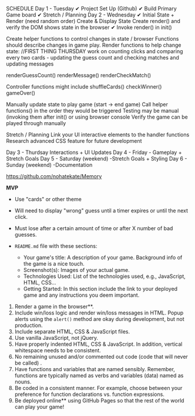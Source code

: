 SCHEDULE
Day 1 - Tuesday 
    ✔ Project Set Up (Github)
    ✔ Build Primary Game board
    ✔ Stretch / Planning
Day 2 - Wednesday 
    ✔ Initial State + Render (need random order)
    	Create & Display State 
Create render() and verify the DOM shows state in the browser
	✔ Invoke render() in init()

Create helper functions to control changes in state / browser
Functions should describe changes in game play. 
	Render functions to help change state:
//FIRST THING THURSDAY 
work on counting clicks and comparing every two cards - updating the guess count and checking matches and updating messages

renderGuessCount() 
renderMessage() 
renderCheckMatch()

Controller functions might include 
shuffleCards()
checkWinner()
gameOver() 

Manually update state to play game (start -> end game) 
	Call helper functions() in the order they would be triggered 
	Testing may be manual (invoking them after init() or using browser console
	Verify the game can be played through manually

Stretch / Planning
	Link your UI interactive elements to the handler functions
	Research advanced CSS feature for future development

Day 3 - Thurdsay 
    Interactions + UI Updates
Day 4 - Friday 
    - Gameplay + Stretch Goals
Day 5 - Saturday (weekend)
    -Stretch Goals + Styling
Day 6 - Sunday (weekend)
    -Documentation

https://github.com/nohatekate/Memory

**MVP**
- Use "cards" or other theme
- Will need to display "wrong" guess until a timer expires or until the next click.
- Must lose after a certain amount of time or after X number of bad guesses.

- `README.md` file with these sections:
    - Your game's title: A description of your game.  Background info of the game is a nice touch.
    - Screenshot(s): Images of your actual game.
    - Technologies Used: List of the technologies used, e.g., JavaScript, HTML, CSS...
    - Getting Started: In this section include the link to your deployed game and any instructions you deem important.

1. Render a game in the browser**.
2. Include win/loss logic and render win/loss messages in HTML. Popup alerts using the `alert()` method are okay during development, but not production.
3. Include separate HTML, CSS & JavaScript files.
4. Use vanilla JavaScript, not jQuery.
5. Have properly indented HTML, CSS & JavaScript. In addition, vertical whitespace needs to be consistent.
6. No remaining unused and/or commented out code (code that will never be called) .
7. Have functions and variables that are named sensibly. Remember, functions are typically named as verbs and variables (data) named as nouns.
8. Be coded in a consistent manner. For example, choose between your preference for function declarations vs. function expressions.
9. Be deployed online** using GitHub Pages so that the rest of the world can play your game!
